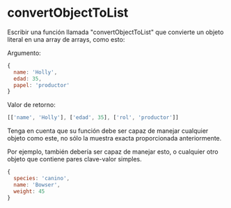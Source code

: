 # convertObjectToList

Escribir una función llamada "convertObjectToList" que convierte un objeto literal en una array de arrays, como esto: 

Argumento:
```js
{
  name: 'Holly',
  edad: 35,
  papel: 'productor'
}
```
Valor de retorno:
```js
[['name', 'Holly'], ['edad', 35], ['rol', 'productor']]
```
Tenga en cuenta que su función debe ser capaz de manejar cualquier objeto como este,
no sólo la muestra exacta proporcionada anteriormente.

Por ejemplo, también debería ser capaz de manejar esto, o cualquier otro objeto que contiene pares clave-valor simples.
```js
{
  species: 'canino',
  name: 'Bowser',
  weight: 45
}
```
